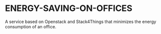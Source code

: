 # ENERGY-SAVING-ON-OFFICES
A service based on Openstack and Stack4Things that minimizes the energy consumption of an office.
